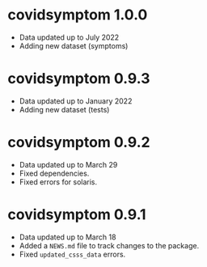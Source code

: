 # covidsymptom 1.0.0
* Data updated up to July 2022
* Adding new dataset (symptoms)

# covidsymptom 0.9.3

* Data updated up to January 2022
* Adding new dataset (tests)

# covidsymptom 0.9.2

* Data updated up to March 29
* Fixed dependencies.
* Fixed errors for solaris.

# covidsymptom 0.9.1

* Data updated up to March 18
* Added a `NEWS.md` file to track changes to the package.
* Fixed `updated_csss_data` errors.
